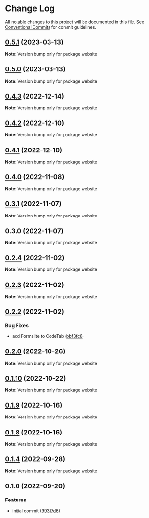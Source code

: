 # Change Log

All notable changes to this project will be documented in this file.
See [Conventional Commits](https://conventionalcommits.org) for commit guidelines.

## [0.5.1](https://github.com/novin-develop/formalite/compare/v0.5.0...v0.5.1) (2023-03-13)

**Note:** Version bump only for package website





## [0.5.0](https://github.com/novin-develop/formalite/compare/v0.4.3...v0.5.0) (2023-03-13)

**Note:** Version bump only for package website






## [0.4.3](https://github.com/novin-develop/formalite/compare/v0.4.2...v0.4.3) (2022-12-14)

**Note:** Version bump only for package website





## [0.4.2](https://github.com/novin-develop/formalite/compare/v0.4.1...v0.4.2) (2022-12-10)

**Note:** Version bump only for package website






## [0.4.1](https://github.com/novin-develop/formalite/compare/v0.4.0...v0.4.1) (2022-12-10)

**Note:** Version bump only for package website






## [0.4.0](https://github.com/novin-develop/formalite/compare/v0.3.1...v0.4.0) (2022-11-08)

**Note:** Version bump only for package website






## [0.3.1](https://github.com/novin-develop/formalite/compare/v0.3.0...v0.3.1) (2022-11-07)

**Note:** Version bump only for package website





## [0.3.0](https://github.com/novin-develop/formalite/compare/v0.2.4...v0.3.0) (2022-11-07)

**Note:** Version bump only for package website






## [0.2.4](https://github.com/novin-develop/formalite/compare/v0.2.3...v0.2.4) (2022-11-02)

**Note:** Version bump only for package website






## [0.2.3](https://github.com/novin-develop/formalite/compare/v0.2.2...v0.2.3) (2022-11-02)

**Note:** Version bump only for package website






## [0.2.2](https://github.com/novin-develop/formalite/compare/v0.2.1...v0.2.2) (2022-11-02)


### Bug Fixes

* add Formalite to CodeTab ([bbf3fc8](https://github.com/novin-develop/formalite/commit/bbf3fc812df871b5880b4f16550a257b52722b2e))




## [0.2.0](https://github.com/novin-develop/formalite/compare/v0.1.10...v0.2.0) (2022-10-26)

**Note:** Version bump only for package website






## [0.1.10](https://github.com/novin-develop/formalite/compare/v0.1.9...v0.1.10) (2022-10-22)

**Note:** Version bump only for package website






## [0.1.9](https://github.com/novin-develop/formalite/compare/v0.1.8...v0.1.9) (2022-10-16)

**Note:** Version bump only for package website






## [0.1.8](https://github.com/novin-develop/formalite/compare/v0.1.7...v0.1.8) (2022-10-16)

**Note:** Version bump only for package website






## [0.1.4](https://github.com/novin-develop/formalite/compare/v0.1.3...v0.1.4) (2022-09-28)

**Note:** Version bump only for package website






## 0.1.0 (2022-09-20)


### Features

* initial commit ([99317d6](https://github.com/novin-develop/formalite/commit/99317d666b32e7f2bef9280bb2fbfb92529d66ec))
